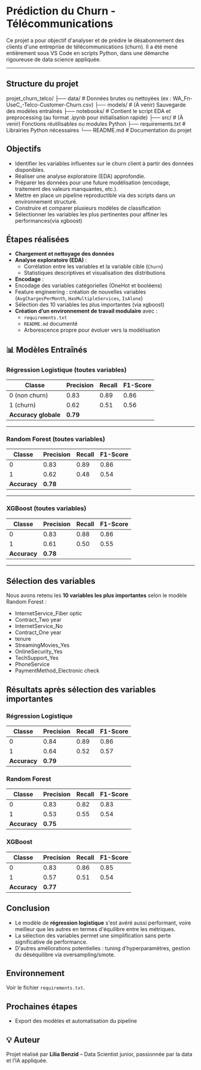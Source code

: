 # Prédiction du Churn - Télécommunications

Ce projet a pour objectif d'analyser et de prédire le désabonnement des clients d'une entreprise de télécommunications (churn). Il a été mené entièrement sous VS Code en scripts Python, dans une démarche rigoureuse de data science appliquée.

---

##  Structure du projet
projet_churn_telco/
├── data/                # Données brutes ou nettoyées (ex : WA_Fn-UseC_-Telco-Customer-Churn.csv)
├── models/              # (À venir) Sauvegarde des modèles entraînés
├── notebooks/           # Contient le script EDA et preprocessing (au format .ipynb pour initialisation rapide)
├── src/                 # (À venir) Fonctions réutilisables ou modules Python
├── requirements.txt     # Librairies Python nécessaires
└── README.md            # Documentation du projet


## Objectifs

- Identifier les variables influentes sur le churn client à partir des données disponibles.
- Réaliser une analyse exploratoire (EDA) approfondie.
- Préparer les données pour une future modélisation (encodage, traitement des valeurs manquantes, etc.).
- Mettre en place un pipeline reproductible via des scripts dans un environnement structuré.
- Construire et comparer plusieurs modèles de classification
- Sélectionner les variables les plus pertinentes pour affiner les performances(via xgboost)

## Étapes réalisées

- **Chargement et nettoyage des données**
- **Analyse exploratoire (EDA)** :
  - Corrélation entre les variables et la variable cible (`Churn`)
  - Statistiques descriptives et visualisation des distributions
- **Encodage** :
- Encodage des variables catégorielles (OneHot et booléens)
- Feature engineering : création de nouvelles variables (`AvgChargesPerMonth`, `HasMultipleServices`, `IsAlone`)
- Sélection des 10 variables les plus importantes (via xgboost)
- **Création d’un environnement de travail modulaire** avec :
  - `requirements.txt`
  - `README.md` documenté
  - Arborescence propre pour évoluer vers la modélisation


## 📊 Modèles Entraînés

### Régression Logistique (toutes variables)
| Classe | Precision | Recall | F1-Score |
|--------|-----------|--------|----------|
| 0 (non churn) | 0.83 | 0.89 | 0.86 |
| 1 (churn)     | 0.62 | 0.51 | 0.56 |
| **Accuracy globale** | **0.79** |

---

### Random Forest (toutes variables)
| Classe | Precision | Recall | F1-Score |
|--------|-----------|--------|----------|
| 0 | 0.83 | 0.89 | 0.86 |
| 1 | 0.62 | 0.48 | 0.54 |
| **Accuracy** | **0.78** |

---

### XGBoost (toutes variables)
| Classe | Precision | Recall | F1-Score |
|--------|-----------|--------|----------|
| 0 | 0.83 | 0.88 | 0.86 |
| 1 | 0.61 | 0.50 | 0.55 |
| **Accuracy** | **0.78** |

---

## Sélection des variables

Nous avons retenu les **10 variables les plus importantes** selon le modèle Random Forest :
- InternetService_Fiber optic
- Contract_Two year
- InternetService_No
- Contract_One year
- tenure
- StreamingMovies_Yes
- OnlineSecurity_Yes
- TechSupport_Yes
- PhoneService
- PaymentMethod_Electronic check


## Résultats après sélection des variables importantes

### Régression Logistique
| Classe | Precision | Recall | F1-Score |
|--------|-----------|--------|----------|
| 0 | 0.84 | 0.89 | 0.86 |
| 1 | 0.64 | 0.52 | 0.57 |
| **Accuracy** | **0.79** |

### Random Forest
| Classe | Precision | Recall | F1-Score |
|--------|-----------|--------|----------|
| 0 | 0.83 | 0.82 | 0.83 |
| 1 | 0.53 | 0.55 | 0.54 |
| **Accuracy** | **0.75** |

### XGBoost
| Classe | Precision | Recall | F1-Score |
|--------|-----------|--------|----------|
| 0 | 0.83 | 0.86 | 0.85 |
| 1 | 0.57 | 0.51 | 0.54 |
| **Accuracy** | **0.77** |


## Conclusion

- Le modèle de **régression logistique** s'est avéré aussi performant, voire meilleur que les autres en termes d'équilibre entre les métriques.
- La sélection des variables permet une simplification sans perte significative de performance.
- D'autres améliorations potentielles : tuning d’hyperparamètres, gestion du déséquilibre via oversampling/smote.


## Environnement

Voir le fichier `requirements.txt`.


## Prochaines étapes

- Export des modèles et automatisation du pipeline

## 💡 Auteur

Projet réalisé par **Lilia Benzid** – Data Scientist junior, passionnée par la data et l’IA appliquée.
